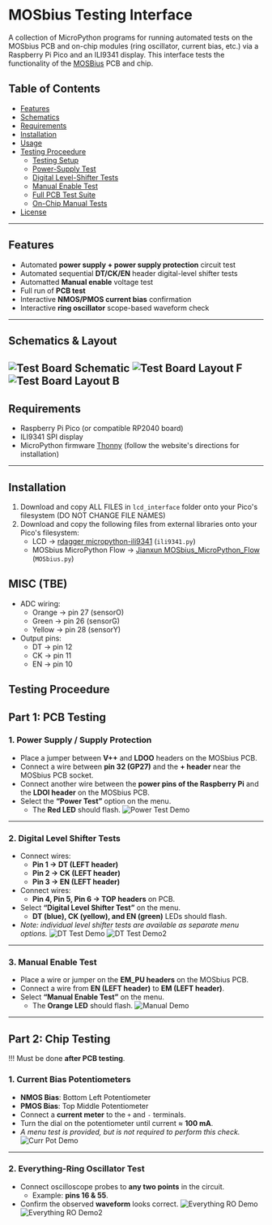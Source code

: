 # MOSbius Testing Interface

A collection of MicroPython programs for running automated tests on the MOSbius PCB and on-chip modules (ring oscillator, current bias, etc.) via a Raspberry Pi Pico and an ILI9341 display. This interface tests the functionality of the [MOSBius](https://mosbius.org/0_front_matter/intro.html) PCB and chip.

## Table of Contents

- [Features](#features)
- [Schematics](#Schematics (To be updated))
- [Requirements](#requirements)  
- [Installation](#installation)  
- [Usage](#usage)  
- [Testing Proceedure](#testing-proceedure)
  - [Testing Setup](#setup)  
  - [Power-Supply Test](#power-supply-test)  
  - [Digital Level-Shifter Tests](#digital-level-shifter-tests)  
  - [Manual Enable Test](#manual-enable-test)  
  - [Full PCB Test Suite](#full-pcb-test-suite)  
  - [On-Chip Manual Tests](#on-chip-manual-tests)  
- [License](#license)

---

## Features

- Automated **power supply + power supply protection** circuit test  
- Automated sequential **DT/CK/EN** header digital-level shifter tests  
- Automatted **Manual enable** voltage test  
- Full run of **PCB test**  
- Interactive **NMOS/PMOS current bias** confirmation  
- Interactive **ring oscillator** scope-based waveform check  

---
## Schematics & Layout
![Test Board Schematic](images/test_board_final_schematic_highres.png)
![Test Board Layout F](images/MOSbius_testing_pcb_v2_front2.png)
![Test Board Layout B](images/MOSbius_testing_pcb_v2_back2.png)
---

## Requirements
- Raspberry Pi Pico (or compatible RP2040 board)    
- ILI9341 SPI display  
- MicroPython firmware [Thonny](https://thonny.org/) (follow the website's directions for installation)
---

## Installation
1. Download and copy ALL FILES in `lcd_interface` folder onto your Pico's filesystem (DO NOT CHANGE FILE NAMES)
2. Download and copy the following files from external libraries onto your Pico's filesystem:
    - LCD → [rdagger micropython-ili9341](https://github.com/rdagger/micropython-ili9341) (`ili9341.py`)
    - MOSbius MicroPython Flow → [Jianxun MOSbius_MicroPython_Flow](https://github.com/Jianxun/MOSbius_MicroPython_Flow) (`MOSbius.py`) 

## MISC (TBE)
- ADC wiring:  
  - Orange → pin 27 (sensorO)  
  - Green  → pin 26 (sensorG)  
  - Yellow → pin 28 (sensorY)  
- Output pins:  
  - DT → pin 12  
  - CK → pin 11  
  - EN → pin 10  

## Testing Proceedure  
## Part 1: PCB Testing

### 1. Power Supply / Supply Protection
- Place a jumper between **V++** and **LDOO** headers on the MOSbius PCB.  
- Connect a wire between **pin 32 (GP27)** and the **+ header** near the MOSbius PCB socket.  
- Connect another wire between the **power pins of the Raspberry Pi** and the **LDOI header** on the MOSbius PCB.  
- Select the **“Power Test”** option on the menu.  
  - The **Red LED** should flash.
![Power Test Demo](images/power_demo.jpg)

---

### 2. Digital Level Shifter Tests
- Connect wires:  
  - **Pin 1 → DT (LEFT header)**  
  - **Pin 2 → CK (LEFT header)**  
  - **Pin 3 → EN (LEFT header)**  
- Connect wires:  
  - **Pin 4, Pin 5, Pin 6 → TOP headers** on PCB.  
- Select **“Digital Level Shifter Test”** on the menu.  
  - **DT (blue), CK (yellow), and EN (green)** LEDs should flash.  
- *Note: individual level shifter tests are available as separate menu options.*
![DT Test Demo](images/dt_demo1.jpg)
![DT Test Demo2](images/dt_demo2.jpg)

---

### 3. Manual Enable Test
- Place a wire or jumper on the **EM_PU headers** on the MOSbius PCB.  
- Connect a wire from **EN (LEFT header)** to **EM (LEFT header)**.  
- Select **“Manual Enable Test”** on the menu.  
  - The **Orange LED** should flash.
![Manual Demo](images/manual_demo.jpg)

---

## Part 2: Chip Testing  
!!! Must be done **after PCB testing**.

### 1. Current Bias Potentiometers
- **NMOS Bias**: Bottom Left Potentiometer  
- **PMOS Bias**: Top Middle Potentiometer  
- Connect a **current meter** to the `+` and `-` terminals.  
- Turn the dial on the potentiometer until current ≈ **100 mA**.  
- *A menu test is provided, but is not required to perform this check.*  
![Curr Pot Demo](images/curr_pot_demo.jpg)
---

### 2. Everything-Ring Oscillator Test
- Connect oscilloscope probes to **any two points** in the circuit.  
  - Example: **pins 16 & 55**.  
- Confirm the observed **waveform** looks correct.
![Everything RO Demo](images/ringO_demo1.jpg)
![Everything RO Demo2](images/ringO_demo2.jpg)

